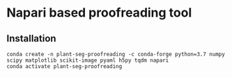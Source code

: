 # Napari based proofreading tool

## Installation
```
conda create -n plant-seg-proofreading -c conda-forge python=3.7 numpy scipy matplotlib scikit-image pyaml h5py tqdm napari
conda activate plant-seg-proofreading
```
